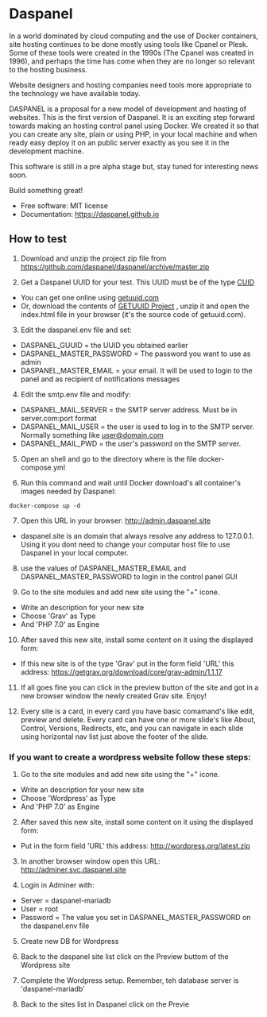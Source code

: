 # Daspanel

In a world dominated by cloud computing and the use of Docker containers, 
site hosting continues to be done mostly using tools like Cpanel or Plesk. 
Some of these tools were created in the 1990s (The Cpanel was created in 1996), 
and perhaps the time has come when they are no longer so relevant to the 
hosting business.

Website designers and hosting companies need tools more appropriate to the 
technology we have available today.

DASPANEL is a proposal for a new model of development and hosting of websites.
This is the first version of Daspanel. It is an exciting step forward towards 
making an hosting control panel using Docker. We created it so that you can 
create any site, plain or using PHP, in your local machine and when ready easy 
deploy it on an public server exactly as you see it in the development machine.

This software is still in a pre alpha stage but, stay tuned for interesting 
news soon.

Build something great!

* Free software: MIT license
* Documentation: <https://daspanel.github.io>

## How to test

1) Download and unzip the project zip file from 
https://github.com/daspanel/daspanel/archive/master.zip

2) Get a Daspanel UUID for your test. This UUID must be of the type 
[CUID](https://github.com/ericelliott/cuid)
* You can get one online using [getuuid.com](http://getuuid.com)
* Or, download the contents of 
[GETUUID Project](https://github.com/daspanel/getuuid.github.io)
, unzip it and open the index.html file in your browser (it's the source code 
of getuuid.com).

3) Edit the daspanel.env file and set:
* DASPANEL_GUUID = the UUID you obtained earlier
* DASPANEL_MASTER_PASSWORD = The password you want to use as admin
* DASPANEL_MASTER_EMAIL = your email. It will be used to login to the panel and as recipient of notifications messages

4) Edit the smtp.env file and modify:
* DASPANEL_MAIL_SERVER = the SMTP server address. Must be in server.com:port format
* DASPANEL_MAIL_USER = the user is used to log in to the SMTP server. Normally something like user@domain.com
* DASPANEL_MAIL_PWD = the user's password on the SMTP server.

5) Open an shell and go to the directory where is the file docker-compose.yml

6) Run this command and wait until Docker download's all container's images needed by Daspanel:
```shell
docker-compose up -d
```

7) Open this URL in your browser: http://admin.daspanel.site
* daspanel.site is an domain that always resolve any address to 127.0.0.1. 
Using it you dont need to change your computar host file to use Daspanel in 
your local computer.

8) use the values of DASPANEL_MASTER_EMAIL and DASPANEL_MASTER_PASSWORD to login in the control panel GUI

9) Go to the site modules and add new site using the "+" icone.
* Write an description for your new site
* Choose 'Grav' as Type
* And 'PHP 7.0' as Engine

10) After saved this new site, install some content on it using the displayed 
form:
* If this new site is of the type 'Grav' put in the form field 'URL' this 
address: https://getgrav.org/download/core/grav-admin/1.1.17

11) If all goes fine you can click in the preview button of the site and got in 
a new browser window the newly created Grav site. Enjoy!

12) Every site is a card, in every card you have basic comamand's like edit, 
preview and delete. Every card can have one or more slide's like About, Control, 
Versions, Redirects, etc, and you can navigate in each slide using horizontal nav list 
just above the footer of the slide.

### If you want to create a wordpress website follow these steps: ###

1) Go to the site modules and add new site using the "+" icone.
* Write an description for your new site
* Choose 'Wordpress' as Type
* And 'PHP 7.0' as Engine

2) After saved this new site, install some content on it using the displayed 
form:
* Put in the form field 'URL' this 
address: http://wordpress.org/latest.zip

3) In another browser window open this URL: http://adminer.svc.daspanel.site

4) Login in Adminer with:
* Server = daspanel-mariadb
* User = root
* Password = The value you set in DASPANEL_MASTER_PASSWORD on the daspanel.env file

5) Create new DB for Wordpress

6) Back to the daspanel site list click on the Preview buttom of the Wordpress site

7) Complete the Wordpress setup. Remember, teh database server is 'daspanel-mariadb'

8) Back to the sites list in Daspanel click on the Previe

